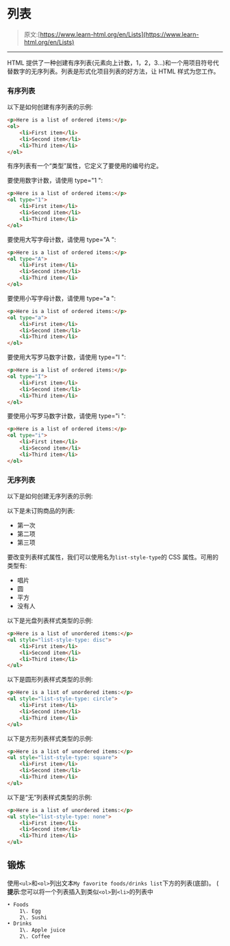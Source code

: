 # 列表

> 原文:[https://www.learn-html.org/en/Lists](https://www.learn-html.org/en/Lists)

* * *

HTML 提供了一种创建有序列表(元素向上计数，1，2，3...)和一个用项目符号代替数字的无序列表。列表是形式化项目列表的好方法，让 HTML 样式为您工作。

### 有序列表

以下是如何创建有序列表的示例:

```html
<p>Here is a list of ordered items:</p>
<ol>
    <li>First item</li>
    <li>Second item</li>
    <li>Third item</li>
</ol> 
```

有序列表有一个“类型”属性，它定义了要使用的编号约定。

要使用数字计数，请使用 type="1 ":

```html
<p>Here is a list of ordered items:</p>
<ol type="1">
    <li>First item</li>
    <li>Second item</li>
    <li>Third item</li>
</ol> 
```

要使用大写字母计数，请使用 type="A ":

```html
<p>Here is a list of ordered items:</p>
<ol type="A">
    <li>First item</li>
    <li>Second item</li>
    <li>Third item</li>
</ol> 
```

要使用小写字母计数，请使用 type="a ":

```html
<p>Here is a list of ordered items:</p>
<ol type="a">
    <li>First item</li>
    <li>Second item</li>
    <li>Third item</li>
</ol> 
```

要使用大写罗马数字计数，请使用 type="I ":

```html
<p>Here is a list of ordered items:</p>
<ol type="I">
    <li>First item</li>
    <li>Second item</li>
    <li>Third item</li>
</ol> 
```

要使用小写罗马数字计数，请使用 type="i ":

```html
<p>Here is a list of ordered items:</p>
<ol type="i">
    <li>First item</li>
    <li>Second item</li>
    <li>Third item</li>
</ol> 
```

### 无序列表

以下是如何创建无序列表的示例:

以下是未订购商品的列表:

*   第一次
*   第二项
*   第三项

要改变列表样式属性，我们可以使用名为`list-style-type`的 CSS 属性。可用的类型有:

*   唱片
*   圆
*   平方
*   没有人

以下是光盘列表样式类型的示例:

```html
<p>Here is a list of unordered items:</p>    
<ul style="list-style-type: disc">
    <li>First item</li>
    <li>Second item</li>
    <li>Third item</li>
</ul> 
```

以下是圆形列表样式类型的示例:

```html
<p>Here is a list of unordered items:</p>    
<ul style="list-style-type: circle">
    <li>First item</li>
    <li>Second item</li>
    <li>Third item</li>
</ul> 
```

以下是方形列表样式类型的示例:

```html
<p>Here is a list of unordered items:</p>    
<ul style="list-style-type: square">
    <li>First item</li>
    <li>Second item</li>
    <li>Third item</li>
</ul> 
```

以下是“无”列表样式类型的示例:

```html
<p>Here is a list of unordered items:</p>    
<ul style="list-style-type: none">
    <li>First item</li>
    <li>Second item</li>
    <li>Third item</li>
</ul> 
```

## 锻炼

使用`<ul>`和`<ol>`列出文本`My favorite foods/drinks list`下方的列表(底部)。
( **提示**:您可以将一个列表插入到类似`<ol>`到`<li>`的列表中

```html
• Foods
    1\. Egg
    2\. Sushi
• Drinks
    1\. Apple juice
    2\. Coffee 
```
